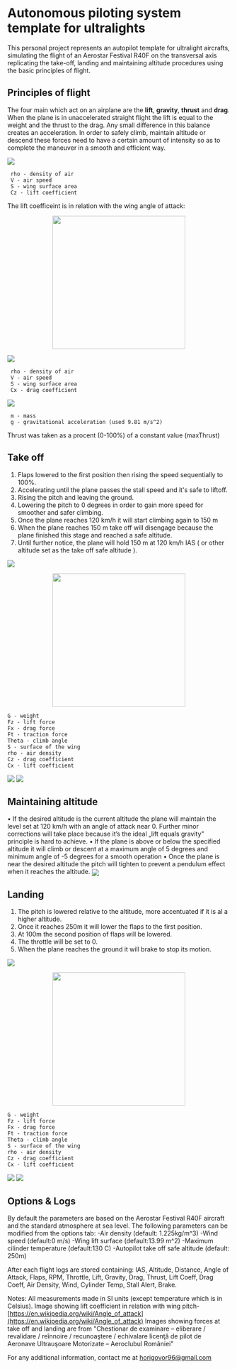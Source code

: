 
# Autonomous piloting system template for ultralights

This personal project represents an autopilot template for ultralight aircrafts, simulating the flight of an Aerostar Festival R40F  on the transversal axis replicating the take-off, landing and maintaining altitude procedures using the basic principles of flight.


## Principles of flight

The four main which act on an airplane are the **lift**, **gravity**,  **thrust** and **drag**. When the plane is in unaccelerated straight flight the lift is equal to the weight and the thrust to the drag. Any small difference in this balance creates an acceleration. In order to safely climb, maintain altitude or descend these forces need to have a certain amount of intensity so as to complete the maneuver in a smooth and efficient way.


<img src="https://render.githubusercontent.com/render/math?math=Lift =1/2*\rho*V^2*S*Cz">

     rho - density of air
     V - air speed
     S - wing surface area
     Cz - lift coefficient
     
The lift coefficeint is in relation with the wing angle of attack:
<p align="center">
<img height="300" src="images/angleOfAttack.jpg">
</p>

<img src="https://render.githubusercontent.com/render/math?math=Drag =1/2*\rho*V^2*S*Cx">

     rho - density of air
     V - air speed
     S - wing surface area
     Cx - drag coefficient
     
<img src="https://render.githubusercontent.com/render/math?math=Weight =m*g">

     m - mass
     g - gravitational acceleration (used 9.81 m/s^2)
     
 Thrust was taken as a procent (0-100%) of a constant value (maxThrust)
     
## Take off
1. Flaps lowered to the first position then rising the speed sequentially to 100%.
2. Accelerating until the plane passes the stall speed and it's safe to liftoff.
3. Rising the pitch and leaving the ground.
4. Lowering the pitch to 0 degrees in order to gain more speed for smoother and safer climbing.
5. Once the plane reaches 120 km/h it will start climbing again to 150 m
6. When the plane reaches 150 m take off will disengage because the plane finished this stage and reached a safe altitude.
7. Until further notice, the plane will hold 150 m at 120 km/h IAS ( or other altitude set as the take off safe altitude ).

<img align="center" src="images/takeOff.jpg">

<p align="center">
	<img height="300" src="images/takeOffForces.jpg">
</p>

    G - weight
    Fz - lift force
    Fx - drag force
    Ft - traction force
    Theta - climb angle
    S - surface of the wing
    rho - air density
    Cz - drag coefficient
    Cx - lift coefficient
   
   <img src="https://render.githubusercontent.com/render/math?math=Ft =Fx%2B G2 =Fx%2BG*sin(\theta) = 1/2*\rho*V^2*S*Cx%2BG*sin(\theta)">
   
   <img src="https://render.githubusercontent.com/render/math?math=Fz =G*cos(\theta) = 1/2*\rho*V^2*S*Cx">
   
## Maintaining altitude

• If the desired altitude is the current altitude the plane will maintain the level set at 120 km/h with an angle of attack near 0. Further minor corrections will take place because it’s the ideal „lift equals gravity" principle is hard to achieve.
• If the plane is above or below the specified altitude it will climb or descent at a maximum angle of 5 degrees and minimum angle of -5 degrees for a smooth operation
• Once the plane is near the desired altitude the pitch will tighten to prevent a pendulum effect when it reaches the altitude.
<img align="center" src="images/maintainAltitude.jpg">
## Landing

1. The pitch is lowered relative to the altitude, more accentuated if it is al a higher altitude.
2. Once it reaches 250m it will lower the flaps to the first position.
3. At 100m the second position of flaps will be lowered.
4. The throttle will be set to 0.
5. When the plane reaches the ground it will brake to stop its motion.

<img src="images/land.jpg">

<p align="center">
<img height="300" src="images/landForces.jpg">
</p>

    G - weight
    Fz - lift force
    Fx - drag force
    Ft - traction force
    Theta - climb angle
    S - surface of the wing
    rho - air density
    Cz - drag coefficient
    Cx - lift coefficient
   
 <img src="https://render.githubusercontent.com/render/math?math=Fx =Ft%2BG2 =Ft%2BG*sin(\theta)">
   
   <img src="https://render.githubusercontent.com/render/math?math=Fz =G1 =G*cos(\theta) = 1/2*\rho*V^2*S*Cx">
   
## Options & Logs
By default the parameters are based on the Aerostar Festival R40F aircraft and the standard atmosphere at sea level.
The following parameters can be modified from the options tab:
	-Air density (default: 1.225kg/m^3)
	-Wind speed (default:0 m/s)
	-Wing lift surface  (default:13.99 m^2)
	-Maximum cilinder temperature (default:130 C)
	-Autopilot take off safe altitude  (default: 250m)
	
After each flight logs are stored containing:
IAS, Altitude, Distance, Angle of Attack, Flaps, RPM, Throttle, Lift, Gravity, Drag, Thrust, Lift Coeff, Drag Coeff, Air Density, Wind, Cylinder Temp, Stall Alert, Brake.
	
Notes:
All measurements made in SI units (except temperature which is in Celsius).
Image showing lift coefficient in relation with wing pitch-[https://en.wikipedia.org/wiki/Angle_of_attack](https://en.wikipedia.org/wiki/Angle_of_attack)
Images showing forces at take off and landing are from "Chestionar de examinare – eliberare / revalidare / reînnoire / recunoaştere / echivalare licenţă  de pilot de Aeronave Ultrauşoare Motorizate – Aeroclubul României"

For any additional information, contact me at horigovor96@gmail.com
